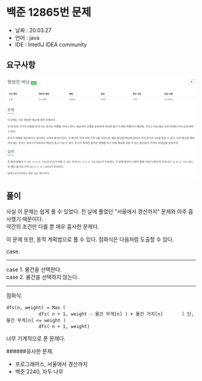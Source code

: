 # 백준 12865번 문제

* 날짜 : 20.03.27
* 언어 : java
* IDE : IntelliJ IDEA community 

## 요구사항

<img src="/doc/backjoon/dynamic/p12865/requirement.png"> 

## 풀이

사실 이 문제는 쉽게 풀 수 있었다. 전 날에 풀었던 "서울에서 경산까지" 문제와 아주 흡사했기 때문이다.  
약간의 조건만 다를 뿐 매우 흡사한 문제다.  

이 문제 또한, 동적 계획법으로 풀 수 있다.  점화식은 다음처럼 도출할 수 있다.

case.

---
case 1. 물건을 선택한다.<br>
case 2. 물건을 선택하지 않는다. <br>

---

점화식.
```
dfs(n, weight) = Max ( 
            dfs( n + 1, weight - 물건 무게[n] ) + 물건 가치[n]       ( 단,  물건 무게[n] <= weight )
            dfs( n + 1, weight)
```  

너무 기계적으로 푼 문제다.

######유사한 문제. 
* 프로그래머스,  서울에서 경산까지
* 백준 2240, 자두 나무



